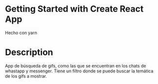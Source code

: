 # Getting Started with Create React App

Hecho con yarn

# Description

App de búsqueda de gifs, como las que se encuentran en los chats de whastapp y messenger. Tiene un filtro donde se puede buscar la temática de los gifs a mostrar. 
